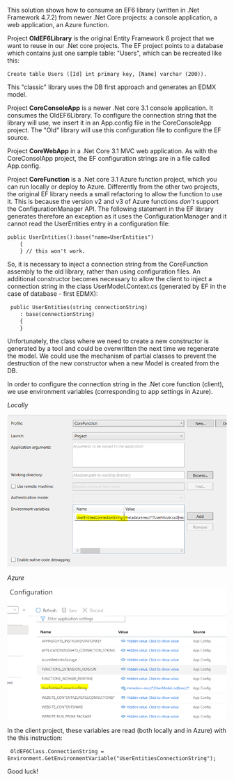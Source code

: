 This solution shows how to consume an EF6 library (written in .Net Framework 4.7.2) from newer .Net Core projects: a console application, a web application, an Azure function.

Project <b>OldEF6Library</b> is the original Entity Framework 6 project that we want to reuse in our .Net core projects. 
The EF project points to a database which contains just one sample table: "Users", which can be recreated like this:
    
    Create table Users ([Id] int primary key, [Name] varchar (200)). 
    
This "classic" library uses the DB first approach and generates an EDMX model.

Project <b>CoreConsoleApp</b> is a newer .Net core 3.1 console application. It consumes the OldEF6Library. 
To configure the connection string that the library will use, we insert it in an App.config file in the CoreConsoleApp project. 
The "Old" library will use this configuration file to configure the EF source. 

Project <b>CoreWebApp</b> in a .Net Core 3.1 MVC web application. As with the CoreConsolApp project, the EF configuration strings are in a file called App.config. 

Project <b>CoreFunction</b> is a .Net core 3.1 Azure function project, which you can run locally or deploy to Azure. Differently from the other two projects, the original EF library  needs a small refactoring to allow the function to use it. This is because the version v2 and v3 of Azure functions _don't_ support the ConfigurationManager API. 
The following statement in the EF library generates therefore an exception as it uses the ConfigurationManager and it cannot read the UserEntities entry in a configuration file:

    public UserEntities():base("name=UserEntities")
        {
        } // this won't work.

So, it is necessary to inject a connection string from the CoreFunction assembly to the old library, rather than using configuration files. 
An additional constructor becomes necessary to allow the client to inject a connection string in the class UserModel.Context.cs (generated by EF in the case of database - first EDMX):

     public UserEntities(string connectionString)
        : base(connectionString)
        {
        }
        
Unfortunately, the class where we need to create a new constructor is generated by a tool and could be overwritten the next time we regenerate the model. 
We could use the mechanism of partial classes to prevent the destruction of the new constructor when a new Model is created from the DB.

In order to configure the connection string in the .Net core function (client), we use environment variables (corresponding to app settings in Azure). 

_Locally_

![EnvironmentVariables in Visual Studio](/docs/ConnectionStringCoreFunction.PNG)

_Azure_

![EnvironmentVariables in Azure](/docs/ConnectionStringCoreFunctionAzure.PNG)

In the client project, these variables are read (both locally and in Azure) with the this instruction:

     OldEF6Class.ConnectionString = Environment.GetEnvironmentVariable("UserEntitiesConnectionString");

Good luck!





